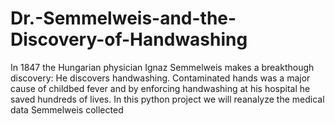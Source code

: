# Dr.-Semmelweis-and-the-Discovery-of-Handwashing
In 1847 the Hungarian physician Ignaz Semmelweis makes a breakthough discovery: He discovers handwashing. Contaminated hands was a major cause of childbed fever and by enforcing handwashing at his hospital he saved hundreds of lives.  In this python project we will reanalyze the medical data Semmelweis collected
